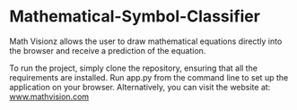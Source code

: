 # Mathematical-Symbol-Classifier

Math Visionz allows the user to draw mathematical equations directly into the browser and receive a prediction of the equation.

To run the project, simply clone the repository, ensuring that all the requirements are installed. Run app.py from the command line to set up the application on your browser. Alternatively, you can visit the website at: 
www.mathvision.com

